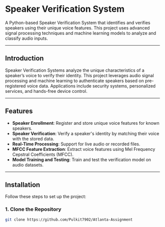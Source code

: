# **Speaker Verification System**

A Python-based Speaker Verification System that identifies and verifies speakers using their unique voice features. This project uses advanced signal processing techniques and machine learning models to analyze and classify audio inputs.

---



## **Introduction**
Speaker Verification Systems analyze the unique characteristics of a speaker’s voice to verify their identity. This project leverages audio signal processing and machine learning to authenticate speakers based on pre-registered voice data. Applications include security systems, personalized services, and hands-free device control.

---

## **Features**
- **Speaker Enrollment**: Register and store unique voice features for known speakers.
- **Speaker Verification**: Verify a speaker's identity by matching their voice with the stored data.
- **Real-Time Processing**: Support for live audio or recorded files.
- **MFCC Feature Extraction**: Extract voice features using Mel Frequency Cepstral Coefficients (MFCC).
- **Model Training and Testing**: Train and test the verification model on audio datasets.

---

## **Installation**
Follow these steps to set up the project:

### **1. Clone the Repository**
```bash
git clone https://github.com/Pulkit7902/Atlanta-Assignment




